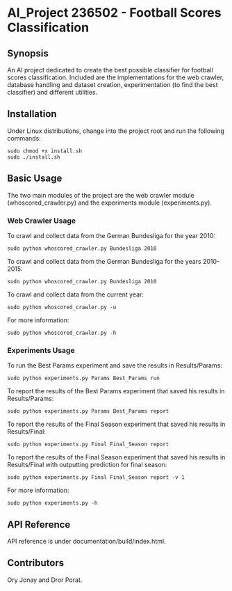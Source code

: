 # AI_Project 236502 - Football Scores Classification

## Synopsis

An AI project dedicated to create the best possible classifier for football scores classification.
Included are the implementations for the web crawler, database handling and dataset creation, experimentation (to find the best classifier) and different utilities.  


## Installation

Under Linux distributions, change into the project root and run the following commands:

	sudo chmod +x install.sh
	sudo ./install.sh

## Basic Usage

The two main modules of the project are the web crawler module (whoscored_crawler.py) and the experiments module (experiments.py).

### Web Crawler Usage

To crawl and collect data from the German Bundesliga for the year 2010:

	sudo python whoscored_crawler.py Bundesliga 2010
	
To crawl and collect data from the German Bundesliga for the years 2010-2015:

	sudo python whoscored_crawler.py Bundesliga 2010
	
To crawl and collect data from the current year:

	sudo python whoscored_crawler.py -u
	
For more information:
	
	sudo python whoscored_crawler.py -h
	
### Experiments Usage

To run the Best Params experiment and save the results in Results/Params:

	sudo python experiments.py Params Best_Params run
	
To report the results of the Best Params experiment that saved his results in Results/Params:

	sudo python experiments.py Params Best_Params report
	
To report the results of the Final Season experiment that saved his results in Results/Final:

	sudo python experiments.py Final Final_Season report
	
To report the results of the Final Season experiment that saved his results in Results/Final with outputting prediction for final season:

	sudo python experiments.py Final Final_Season report -v 1
	
For more information:
	
	sudo python experiments.py -h

## API Reference

API reference is under documentation/build/index.html.

## Contributors

Ory Jonay and Dror Porat.